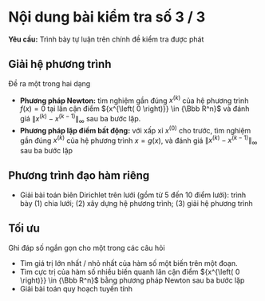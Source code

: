 # Nội dung bài kiểm tra số 3 / 3
**Yêu cầu:** Trình bày tự luận trên chính đề kiểm tra được phát
## Giải hệ phương trình
Đề ra một trong hai dạng
* **Phương pháp Newton:** tìm nghiệm gần đúng ${x^{\left( k \right)}}$ của hệ phương trình $f(x) = 0$ tại lân cận điểm ${x^{\left( 0 \right)}} \in {\Bbb R^n}$ và đánh giá ${\left\| {{x^{\left( k \right)}} - {x^{\left( {k - 1} \right)}}} \right\|_\infty }$ sau ba bước lặp.
* **Phương pháp lặp điểm bất động:** với xấp xỉ ${x^{\left( 0 \right)}}$ cho trước, tìm nghiệm gần đúng ${x^{\left( k \right)}}$ của hệ phương trình $x = g(x)$, và đánh giá ${\left\| {{x^{\left( k \right)}} - {x^{\left( {k - 1} \right)}}} \right\|_\infty }$ sau ba bước lặp

## Phương trình đạo hàm riêng
* Giải bài toán biên Dirichlet trên lưới (gồm từ 5 đến 10 điểm lưới): trình bày (1) chia lưới; (2) xây dựng hệ phương trình; (3) giải hệ phương trình

## Tối ưu
Ghi đáp số ngắn gọn cho một trong các câu hỏi
* Tìm giá trị lớn nhất / nhỏ nhất của hàm số một biến trên một đoạn.
* Tìm cực trị của hàm số nhiều biến quanh lân cận điểm ${x^{\left( 0 \right)}} \in {\Bbb R^n}$ bằng phương pháp Newton sau ba bước lặp
* Giải bài toán quy hoạch tuyến tính


